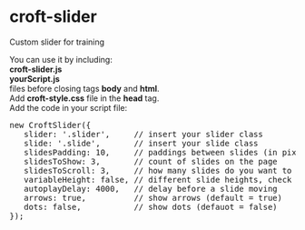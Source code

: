 # croft-slider
Custom slider for training

You can use it by including:<br>
<b>croft-slider.js</b><br>
<b>yourScript.js</b><br>
files before closing tags <b>body</b> and <b>html</b>.<br>
Add <b>croft-style.css</b> file in the <b>head</b> tag.<br>
Add the code in your script file:<br>
<pre>
new CroftSlider({
   slider: '.slider',     // insert your slider class
   slide: '.slide',       // insert your slide class
   slidesPadding: 10,     // paddings between slides (in pixels)
   slidesToShow: 3,       // count of slides on the page
   slidesToScroll: 3,     // how many slides do you want to scroll
   variableHeight: false, // different slide heights, check true/false
   autoplayDelay: 4000,   // delay before a slide moving
   arrows: true,          // show arrows (default = true)
   dots: false,           // show dots (defauot = false)
});
 </pre>
